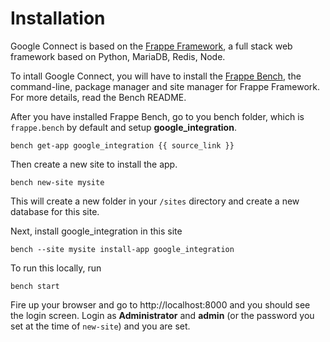 <!-- title: Google Connect Installation -->

# Installation

Google Connect is based on the <a href="https://frappe.io">Frappe Framework</a>, a full stack web framework based on Python, MariaDB, Redis, Node.

To intall Google Connect, you will have to install the <a href="https://github.com/frappe/bench">Frappe Bench</a>, the command-line, package manager and site manager for Frappe Framework. For more details, read the Bench README.

After you have installed Frappe Bench, go to you bench folder, which is     `frappe.bench` by default and setup **google_integration**.

    bench get-app google_integration {{ source_link }}

Then create a new site to install the app.

    bench new-site mysite

This will create a new folder in your `/sites` directory and create a new database for this site.

Next, install google_integration in this site

    bench --site mysite install-app google_integration

To run this locally, run

    bench start

Fire up your browser and go to http://localhost:8000 and you should see the login screen. Login as **Administrator** and **admin** (or the password you set at the time of `new-site`) and you are set.

<!-- jinja -->
<!-- autodoc -->
